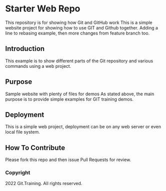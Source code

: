 # Starter Web Repo

This repository is for showing how Git and GitHub work
This is a simple website project for
showing how to use GIT and Github together.
Adding a line to rebasing example, then
more changes from feature branch too.

## Introduction

This example is to show different parts
of the Git repository and various commands
using a web project.

## Purpose

Sample website with plenty of files for demos
As stated above, the main purpose is to
provide simple examples for GIT training
demos.

## Deployment

This is a simple web project, deployment
can be on any web server or even local
file system.

## How To Contribute

Please fork this repo and then issue Pull Requests for
review.

### Copyright

2022 Git.Training. All rights reserved.
